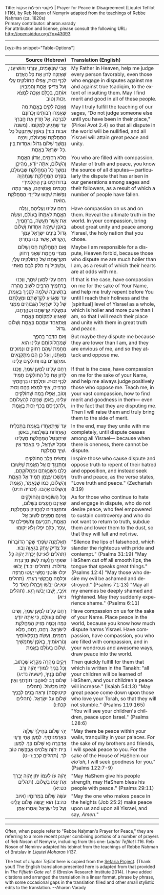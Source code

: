 <html>
<head></head>
<body>
Title: ליקוטי תפילות א:קטז | Prayer for Peace in Disagreement (Liqutei Tefilot Ⅰ:116), by Reb Noson of Nemyriv adapted from the teachings of Rebbe Naḥman (ca. 1820s)<br />
Primary contributor: aharon.varady<br />
For attribution and license, please consult the following URL: <a href="http://opensiddur.org/?p=43093">http://opensiddur.org/?p=43093</a>
<p />
<hr />

   
[xyz-ihs snippet="Table-Options"]<table style="margin-left: auto; margin-right: auto;" class="draggable">
<thead><tr><th id="x" style="text-align: right;">Source (Hebrew)</th><th style="text-align: left;">Translation (English)</th></tr></thead>
<tbody>
<tr><td style="vertical-align:top;">
<div class="liturgy" lang="he" style="text-align: right;">
אָבִי שֶׁבַּשָּׁמַיִם, 
עָזְרֵנִי וְהוֹשִׁיעֵנִי, שֶׁאֶזְכֶּה לָדוּן אֶת כָּל הָאָדָם לְכַף זְכוּת, 
אֲפִלּוּ הַחוֹלְקִים עָלַי 
וְעַל צַדִּיקֵי אֱמֶת 
וְהַמְבַזִּין אוֹתָם, 
בְּכֻלָּם אֶזְכֶּה לִמְצֹא זְכוּת וְטוֹב.
</div></td>

<td style="vertical-align:top;">
<div class="english" lang="en" style="text-align: left;">
My Father in Heaven, 
help me judge every person favorably, 
even those who engage in disputes against me 
and against true tsadiqim, 
to the extent of insulting them. 
May I find merit and good in all of these people.
</div></td></tr>


<tr><td style="vertical-align:top;">
<div class="liturgy" lang="he" style="text-align: right;">
וְאֶזְכֶּה לְקַיֵּם בֶּאֱמֶת מַה שֶּׁאָמְרוּ רַבּוֹתֵינוּ זִכְרוֹנָם לִבְרָכָה, 
אַל תָּדִין אֶת חֲבֵרְךָ עַד שֶׁתַּגִּיעַ לִמְקוֹמוֹ. <span class="citation">(משנה אבות ב:ד)</span>
בְּאֹפֶן שֶׁיִּתְבַּטֵּל כָּל הַמַּחֲלֹקֶת שֶׁבָּעוֹלָם, 
וְיִהְיֶה נִמְשָׁךְ שָׁלוֹם גָּדוֹל וְאַחְדּוּת בֵּין כָּל יִשְׂרָאֵל בֶּאֱמֶת.
</div></td>

<td style="vertical-align:top;">
<div class="english" lang="en" style="text-align: left;">
May I truly fulfill the teaching of our sages, 
“Do not judge someone else until you have been in their place," <span class="citation">(Pirkei Avot 2.4)</span>
so that all dispute in the world will be nullified, 
and all Yisrael will attain great peace and unity.
</div></td></tr>


<tr><td style="vertical-align:top;">
<div class="liturgy" lang="he" style="text-align: right;">
מָלֵא רַחֲמִים, אֲדוֹן הָאֱמֶת וְהַשָּׁלוֹם, 
אַתָּה יוֹדֵעַ, מֵהֵיכָן נִמְשָׁךְ כָּל הַמַּחֲלֹקֶת שֶׁבָּעוֹלָם, 
בִּפְרָט הַמַּחֲלֹקֶת שֶׁנִּתְהַוָּה בְּדוֹרוֹתֵינוּ 
בֵּין הַתַּלְמִידֵי חֲכָמִים וְאַנְשֵׁיהֶם, 
אֲשֶׁר כַּמָּה נְפָשׁוֹת שָׁקְעוּ עַל־יְדֵי הַמַּחֲלֹקֶת הַזֹּאת. 
</div></td>

<td style="vertical-align:top;">
<div class="english" lang="en" style="text-align: left;">
You who are filled with compassion, Master of truth and peace, 
you know the source of all disputes—
particularly the dispute that has arisen in our generations 
among sages and their followers, 
as a result of which a number of people have fallen.
</div></td></tr>


<tr><td style="vertical-align:top;">
<div class="liturgy" lang="he" style="text-align: right;">
רַחֵם עָלֵינוּ וַעֲלֵיהֶם, 
וְגַלֵּה הָאֱמֶת לַאֲמִתּוֹ בָּעוֹלָם, 
וַעֲשֵׂה אֶת אֲשֶׁר תַּעֲשֶׂה, בְּרַחֲמֶיךָ, 
בְּאֹפֶן שֶׁיִּהְיֶה אַחְדּוּת וְשָׁלוֹם גָּדוֹל בֵּינֵינוּ יִשְׂרָאֵל 
עַמְּךָ הַקָּדוֹשׁ, אֲשֶׁר בָּנוּ בָּחַרְתָּ,
</div></td>

<td style="vertical-align:top;">
<div class="english" lang="en" style="text-align: left;">
Have compassion on us and on them. 
Reveal the ultimate truth in the world. 
In your compassion, bring about
great unity and peace among Yisrael, 
the holy nation that you chose.
</div></td></tr>


<tr><td style="vertical-align:top;">
<div class="liturgy" lang="he" style="text-align: right;">
וְאִם הַמַּחֲלֹקֶת חַס וְשָׁלוֹם מִצִדִּי מֵחֲמַת 
שֶׁאֲנִי רָחוֹק מִקְּדֻשָּׁתָם שֶׁל הַחוֹלְקִים עָלַי, 
וּבִשְׁבִיל זֶה חָלַק לִבָּם מֵאִתִּי,
</div></td>

<td style="vertical-align:top;">
<div class="english" lang="en" style="text-align: left;">
Maybe I am responsible for a dispute, Heaven forbid, 
because those who dispute me are much holier than I am, 
as a result of which their hearts are at odds with me.
</div></td></tr>


<tr><td style="vertical-align:top;">
<div class="liturgy" lang="he" style="text-align: right;">
רַחֵם עָלַי לְמַעַן שְׁמֶךָ, 
וְזַכֵּנוּ בְּרַחֲמֶיךָ הָרַבִּים לָשׁוּב מְהֵרָה בִּתְשׁוּבָה שְׁלֵמָה לְפָנֶיךָ בֶּאֱמֶת, 
עַד שֶׁאַגִּיעַ לִקְדֻשָּׁתָם 
וּמַעֲלָתָם שֶׁל כָּל יִשְׂרָאֵל הַגְּבוֹהִים מִמֶּנִּי 
בְּמַעֲלַת קְדֻשָּׁתָם וְטַהֲרָתָם, 
שֶׁאַגִּיעַ לִמְקוֹמָם בֶּאֱמֶת 
וְאֶתְאַחֵד עִמָּהֶם בֶּאֱמֶת וְשָׁלוֹם גָּדוֹל.
</div></td>

<td style="vertical-align:top;">
<div class="english" lang="en" style="text-align: left;">
If that is the case, have compassion on me for the sake of Your Name, 
and help me truly repent before You 
until I reach their holiness 
and the [spiritual] level of Yisrael as a whole, 
which is holier and more pure than I am, 
so that I will reach their place 
and unite with them in great truth and peace.
</div></td></tr>


<tr><td style="vertical-align:top;">
<div class="liturgy" lang="he" style="text-align: right;">
וְאִם הַדָּבָר בְּהֵפֶךְ 
שֶׁמַּחֲלוֹקוֹתָם עָלֵינוּ הוּא מֵחֲמַת שֶׁהֵם רְחוֹקִים וּנְמוּכִים מֵאִתָּנוּ, 
וְעַל כֵּן הֵם מִתְקַנְּאִים 
וּמִתְגָּרִים בָּנוּ וְחוֹלְקִים עָלֵינוּ.
</div></td>

<td style="vertical-align:top;">
<div class="english" lang="en" style="text-align: left;">
But maybe they dispute me 
because they are lower than I am, 
and they are envious of me, 
and so they attack and oppose me.
</div></td></tr>


<tr><td style="vertical-align:top;">
<div class="liturgy" lang="he" style="text-align: right;">
רַחֵם עָלֵינוּ לְמַעַן שְׁמֶךָ, 
וְזַכֵּנוּ לָדוּן אֶת כָּל הַחוֹלְקִים תָּמִיד לְכַף זְכוּת. 
וּתְלַמְּדֵנוּ בְּרַחֲמֶיךָ הָרַבִּים, 
אֵיךְ לִמְצֹא בָּהֶם זְכוּת וְטוֹב, 
אֲפִלּוּ בְּמַה שֶּׁחוֹלְקִים עָלֵינוּ, 
בְּאֹפֶן שֶׁנִּזְכֶּה לְהַעֲלוֹתָם וּלְהַכְנִיסָם בְּכַף זְכוּת בֶּאֱמֶת, 
</div></td>

<td style="vertical-align:top;">
<div class="english" lang="en" style="text-align: left;">
If that is the case, have compassion on me for the sake of your Name, 
and help me always judge positively those who oppose me. 
Teach me, in your vast compassion, 
how to find merit and goodness in them—
even in the fact that they are disputing me. 
Then I will raise them and truly bring them to the side of merit.
</div></td></tr>


<tr><td style="vertical-align:top;">
<div class="liturgy" lang="he" style="text-align: right;">
עַד שֶׁיִּתְאַחֲדוּ בֶּאֱמֶת בְּתַכְלִית הָאַחְדּוּת בִּשְׁלֵמוּת, 
בְּאֹפֶן שְׁיִּתְבַּטֵּל הַמַּחֲלֹקֶת מֵעָלֵינוּ וּמִכָּל יִשְׂרָאֵל, 
כִּי בְּאֶחָד אֵין שַׁיָּךְ מַחֲלֹקֶת. 
</div></td>

<td style="vertical-align:top;">
<div class="english" lang="en" style="text-align: left;">
In the end, may they unite with me completely, 
until dispute ceases among all Yisrael— 
because when there is oneness, there cannot be dispute.
</div></td></tr>


<tr><td style="vertical-align:top;">
<div class="liturgy" lang="he" style="text-align: right;">
וְתָשִׂים בְּלֵב הַחוֹלְקִים וּמִתְנַגְּדִים אֶל הָאֱמֶת 
שֶׁיָּשׁוּבוּ כֻלָּם מִשִּׂנְאָתָם וּמַחֲלוֹקָתָם, 
וְיִמְשְׁכוּ עַצְמָן תָּמִיד אֶל הָאֱמֶת וְהַשָּׁלוֹם, 
כְּמוֹ שֶׁנֶּאֱמַר, הָאֱמֶת וְהַשָּׁלוֹם אֱהָבוּ. <span class="citation">(זכריה ח:יט)</span>
</div></td>

<td style="vertical-align:top;">
<div class="english" lang="en" style="text-align: left;">
Inspire those who cause dispute and oppose truth 
to repent of their hatred and opposition, 
and instead seek truth and peace, 
as the verse states, "Love truth and peace." <span class="citation">(Zechariah 8:19)</span>
</div></td></tr>


<tr><td style="vertical-align:top;">
<div class="liturgy" lang="he" style="text-align: right;">
וְכָל הַשּׂוֹנְאִים וְהַחוֹלְקִים 
שֶׁאֵינָם חֲפֵצִים בְּשָׁלוֹם, 
וּמִתְגַּבְּרִים לְהַחֲזִיק בְּמַחֲלֹקֶת, 
וְאֵינָם חֲפֵצִים לָשׁוּב אֶל הָאֱמֶת, 
תַּכְנִיעֵם וְתַשְׁפִּילֵם עַד עָפָר, 
כֻּלָּם יִפְּלוּ וְלֹא יָקוּמוּ, 
</div></td>

<td style="vertical-align:top;">
<div class="english" lang="en" style="text-align: left;">
As for those who continue to hate and engage in dispute, 
who do not desire peace, 
who feel empowered to sustain controversy
and who do not want to return to truth, 
subdue them and lower them to the dust, 
so that they will fall and not rise.
</div></td></tr>


<tr><td style="vertical-align:top;">
<div class="liturgy" lang="he" style="text-align: right;">
תֵּאָלַמְנָה שִׂפְתֵי שָׁקֶר הַדּוֹבְרוֹת עַל צַדִּיק עָתָק בְּגַאֲוָה וָבוּז. <span class="citation">(תהלים לא:יט)</span>
יַכְרֵת יְהֹוָה כָּל שִׂפְתֵי חֲלָקוֹת לָשׁוֹן מְדַבֶּרֶת גְּדוֹלוֹת. <span class="citation">(תהלים יב:ד)</span>
יֵבֹשׁוּ יִכְלוּ שׂוֹטְנֵי נַפְשִׁי יַעֲטוּ חֶרְפָּה וּכְלִמָּה מְבַקְשֵׁי רָעָתִי. <span class="citation">(תהלים עא:יג)</span>
יֵבֹשׁוּ וְיִבָּהֲלוּ מְאֹד כָּל אֹיְבָי, 
יָשֻׁבוּ יֵבֹשׁוּ רָגַע. <span class="citation">(תהלים ו:יא)</span>
</div></td>

<td style="vertical-align:top;">
<div class="english" lang="en" style="text-align: left;">
"Silence the lips of falsehood, which slander the righteous with pride and contempt." <span class="citation">(Psalms 31:19)</span>
"May HaShem cut off all smooth lips, the tongue that speaks great things." <span class="citation">(Psalms 12:4)</span>
"May those who desire my evil be ashamed and destroyed." <span class="citation">(Psalms 71:13)</span>
"May all my enemies be deeply shamed and frightened. 
May they suddenly experience shame." <span class="citation">(Psalms 6:11)</span>
</div></td></tr>


<tr><td style="vertical-align:top;">
<div class="liturgy" lang="he" style="text-align: right;">
רַחֵם עָלֵינוּ לְמַעַן שְׁמֶךָ, 
וְשִׂים שָׁלוֹם בָּעוֹלָם, 
כִּי אַתָּה יוֹדֵעַ כַּמָּה וְכַמָּה מַזִּיק הַמַּחֲלֹקֶת לְיִשְׂרָאֵל. 
רַחֵם, רַחֵם, מָלֵא רַחֲמִים, 
וַעֲשֵׂה בְּנִפְלְאוֹתֶיךָ וְנוֹרְאוֹתֶיךָ, 
בְּאֹפֶן שֶׁתַּמְשִׁיךְ שָׁלוֹם בָּעוֹלָם בֶּאֱמֶת. 
</div></td>

<td style="vertical-align:top;">
<div class="english" lang="en" style="text-align: left;">
Have compassion on us for the sake of your Name. 
Place peace in the world, 
because you know how much dispute harms Yisrael. 
Have compassion, have compassion, you who are filled with compassion,
and in your wondrous and awesome ways, 
draw peace into the world.
</div></td></tr>


<tr><td style="vertical-align:top;">
<div class="liturgy" lang="he" style="text-align: right;">
וִיקֻיַּם מְהֵרָה מִקְרָא שֶׁכָּתוּב, 
וְכָל בָּנַיִךְ לִמּוּדֵי יְהֹוָה
וְרַב שְׁלוֹם בָּנָיִךְ, <span class="citation">(ישעיה נד:יג)</span>
שָׁלוֹם רָב לְאוֹהֲבֵי תוֹרָתֶךָ 
וְאֵין לָמוֹ מִכְשׁוֹל. <span class="citation">(תהלים קיט:קסה)</span>
וּרְאֵה בָנִים לְבָנֶיךָ 
שָׁלוֹם עַל יִשְׂרָאֵל. <span class="citation">(תהלים קכח:ו)</span>
</div></td>

<td style="vertical-align:top;">
<div class="english" lang="en" style="text-align: left;">
Then quickly fulfill for them that which is written in the Tanakh:
"all your children will be learned of HaShem, 
and your children's peace will increase." <span class="citation">(Isaiah 54:13)</span>
"May great peace come down upon those who love your Torah, 
so that they will not stumble." <span class="citation">(Psalms 119:165)</span>
"You will see your children's children, 
peace upon Israel." <span class="citation">(Psalms 128:6)</span>
</div></td></tr>


<tr><td style="vertical-align:top;">
<div class="liturgy" lang="he" style="text-align: right;">
יְהִי שָׁלוֹם בְּחֵילֵךְ שַׁלְוָה בְּאַרְמְנוֹתָיִךְ. 
לְמַעַן אַחַי וְרֵעָי אֲדַבְּרָה נָּא שָׁלוֹם בָּךְ. 
לְמַעַן בֵּית יְהֹוָה אֱלֹהֵינוּ אֲבַקְשָׁה טוֹב לָךְ.  <span class="citation">(תהלים קכב:ז-ט)</span>
</div></td>

<td style="vertical-align:top;">
<div class="english" lang="en" style="text-align: left;">
"May there be peace within your walls, tranquility in your palaces. 
For the sake of my brothers and friends, I will speak peace to you. 
For the sake of the House of HaShem our <em>elo'ah</em>, I will seek goodness for you." <span class="citation">(Psalms 122:7-9)</span>
</div></td></tr>


<tr><td style="vertical-align:top;">
<div class="liturgy" lang="he" style="text-align: right;">
יְהֹוָה עֹז לְעַמּוֹ יִתֵּן
יְהֹוָה יְבָרֵךְ אֶת עַמּוֹ בַשָּׁלוֹם. <span class="citation">(תהלים כט:יא)</span>
</div></td>

<td style="vertical-align:top;">
<div class="english" lang="en" style="text-align: left;">
"May HaShem give his people strength, 
may HaShem bless his people with peace." <span class="citation">(Psalms 29:11)</span>
</div></td></tr>


<tr><td style="vertical-align:top;">
<div class="liturgy" lang="he" style="text-align: right;">
עֹשֶׂה שָׁלוֹם בִּמְרוֹמָיו <span class="citation">(איוב כה:ב)</span>
הוּא יַעֲשֶׂה שָׁלוֹם עָלֵינוּ 
וְעַל כָּל יִשְׂרָאֵל 
וְאִמְרוּ אָמֵן׃
</div></td>

<td style="vertical-align:top;">
<div class="english" lang="en" style="text-align: left;">
"May the one who makes peace in the heights <span class="citation">(Job 25:2)</span>
make peace upon us 
and upon all Yisrael, 
and say, <em>Amen</em>."
</div></td></tr>
</tbody></table>

<hr />

Often, when people refer to "Rebbe Naḥman's Prayer for Peace," they are referring to a more recent prayer combining portions of a number of prayers of Reb Noson of Nemyriv, including from this one: <em>Liqutei Tefilot</em> Ⅰ:116. Reb Noson of Nemirov adapted his teḥinot from the teachings of Rebbe Naḥman of Bratslav in <em>Liqutei Moharan</em> Ⅰ:137</a>. 

The text of <em>Liqutei Tefilot</em> here is copied from the <a href="https://www.sefaria.org/Likutei_Tefilot%2C_Volume_I.116?vhe=Likutey_Tefilos,_Maleh_Vigadish,_2021&lang=bi&with=Navigation&lang2=en">Sefaria Project</a>. (Thank you!) The English translation presented here is adapted from that provided in <em>The Fiftieth Gate vol. 5</em> (Breslov Research Institute 2014). I have added citations and arranged the translation in a linear format, phrase by phrase, with some occasional gaps in the translation filled and other small stylistic edits to the translation. --Aharon Varady

&nbsp;
</body>
</html>